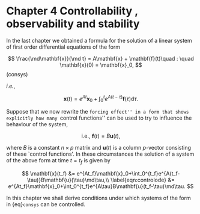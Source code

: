 # Chapter 4 Controllability , observability and stability

In the last chapter we obtained a formula for the solution of a linear system of first order differential equations of the form 

$$
 \frac{\md\mathbf{x}}{\md t} = A\mathbf{x} + \mathbf{f}(t)\quad : \quad \mathbf{x}(0) = \mathbf{x}_0,
$$ (consys)

*i.e.*,

$$
\mathbf{x}(t) = e^{At}\mathbf{x}_0+\int_0^te^{A(t-\tau)}\mathbf{f}(\tau)\mathrm{d}\tau.
$$

Suppose that we now rewrite the ``forcing effect'' in a form that shows explicitly how many ``control functions'' can be used to try to influence the behaviour of the system,

$$
 \text{i.e., } \mathbf{f}(t) = B\mathbf{u}(t),
$$

where $B$ is a constant $n\times p$ matrix and $\mathbf{u}(t)$ is a column $p$-vector consisting of these `control functions'. In these circumstances the solution of a system of the above form at time $t=t_f$ is given by

$$
\mathbf{x}(t_f) &= e^{At_f}\mathbf{x}_0+\int_0^{t_f}e^{A(t_f-\tau)}B\mathbf{u}(\tau)\md\tau,\\ \label{eqn:controlode}
&= e^{At_f}\mathbf{x}_0+\int_0^{t_f}e^{A\tau}B\mathbf{u}(t_f-\tau)\md\tau.
$$

In this chapter we shall derive conditions under which systems of the form in {eq}`consys` can be controlled.
